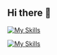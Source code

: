 ## Hi there 👋

[![My Skills](https://skillicons.dev/icons?i=js,html,css)](https://skillicons.dev)

[![My Skills](https://skillicons.dev/icons?i=py)](https://skillicons.dev)
<!--
**koyojin/koyojin** is a ✨ _special_ ✨ repository because its `README.md` (this file) appears on your GitHub profile.

Here are some ideas to get you started:

- 🔭 I’m currently working on ...
- 🌱 I’m currently learning ...
- 👯 I’m looking to collaborate on ...
- 🤔 I’m looking for help with ...
- 💬 Ask me about ...
- 📫 How to reach me: ...
- 😄 Pronouns: ...
- ⚡ Fun fact: ...
-->
